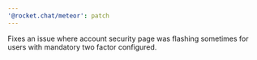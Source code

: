 ```yaml
---
'@rocket.chat/meteor': patch
---
```


Fixes an issue where account security page was flashing sometimes for users with mandatory two factor configured.
